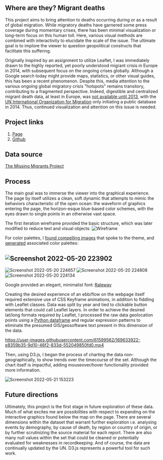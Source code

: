 ## Where are they? Migrant deaths
This project aims to bring attention to deaths occurring during or as a result of global migration. While migratory deaths have garnered some press coverage during momentary crises, there has been minimal visualization or long-term focus on this human toll. Here, various visual methods are combined with interactivity to elucidate the scale of the issue. The ultimate goal is to implore the viewer to question geopolitical constructs that facilitate this suffering.

Originally inspired by an assignment to utilize Leaflet, I was immediately drawn to the highly reported, yet poorly understood migrant crisis in Europe in 2014, with subsequent focus on the ongoing crises globally. Although a Google search today might provide maps, statistics, or other visual guides, this has been a recent phenomenon. Despite this, media attention to the various ongoing global migratory crisis "hotspots" remains transitory, contributing to a fragmented perspective. Indeed, digestible and centralized migrant death data, at least in Europe, was [not available until 2013](http://www.themigrantsfiles.com/), with the [UN International Organization for Migration](https://www.iom.int/iom-history) only initiating a public database in 2014. Thus, continued visualization and attention on this issue is needed.

## Project links
1. [Page](https://beninbar.github.io/Migrant-deaths-2014-2022/finalproject.html)
2. [Github](https://github.com/beninbar/Migrant-deaths-2014-2022)

## Data source
[The Missing Migrants Project](https://missingmigrants.iom.int/downloads)

## Process
The main goal was to immerse the viewer into the graphical experience. The page by itself utilizes a clean, soft dynamic that attempts to mimic the behaviors characteristic of the open ocean: the waveform of graphics entering the page, the horizon-esque blue-based color schemes, with the eyes drawn to single points in an otherwise vast space.

The first iteration wireframe provided the basic structure, which was later modified to reduce text and visual objects:
![Wireframe](https://user-images.githubusercontent.com/61599562/169631024-2e544c71-7b9b-45eb-b39d-25439a4f0c5b.jpg)

For color palettes, I [found compelling images](https://unsplash.com/s/photos/migrant) that spoke to the theme, and [generated](https://palettegenerator.com/) associated color palettes:

![Screenshot 2022-05-20 223902](https://user-images.githubusercontent.com/61599562/169631132-18d28a8d-61ff-4495-b125-99517a6c3098.jpg)
----------------------------------------------------------------------------------------------------------------------------------------
![Screenshot 2022-05-20 224657](https://user-images.githubusercontent.com/61599562/169631433-aeb6787b-0483-45c9-b77b-0e6b6128b5d8.jpg)
![Screenshot 2022-05-20 224808](https://user-images.githubusercontent.com/61599562/169631439-3997466e-fbab-4395-827b-d64085070731.jpg)
![Screenshot 2022-05-20 224134](https://user-images.githubusercontent.com/61599562/169631213-78c04455-09ce-44ba-855f-4d495208b9a7.jpg)


Google provided an elegant, minimalist font: [Raleway](https://fonts.google.com/specimen/Raleway)

Creating the desired experience of an ebb/flow on the webpage itself required extensive use of CSS Keyframe animations, in addition to fiddling with Leaflet classes. Data was split by year and tied to clickable button elements that could call Leaflet layers. In order to achieve the desired lat/long formats required by Leaflet, I processed the raw data geolocation points using a [Python dataframe](https://github.com/beninbar/Migrant-deaths-2014-2022/blob/34c27d875b6f5e8fa2184a934c060bbc469ea12b/Migrant%20data%20cleaning.ipynb) and regular expression patterns to eliminate the presumed GIS/geosoftware text present in this dimension of the data.

https://user-images.githubusercontent.com/61599562/169633922-e8359b35-9d10-46f2-833d-552049850fd0.mp4


Then, using D3.js, I began the process of charting the data non-geographically, to show trends over the timecourse of the set. Although the chart itself is impactful, adding mouseover/hover functionality provided more information.

![Screenshot 2022-05-21 153223](https://user-images.githubusercontent.com/61599562/169666589-a78322fe-6454-4f07-b873-766a2a46f5b4.jpg)


## Future directions
Ultimately, this project is the first stage in future exploration of these data. Much of what excites me are possibilities with respect to expanding on the interactive graphics found below the map on the page. There are several dimensions within the dataset that warrant further exploration i.e. analysing events by demography, by cause of death, by region or country of origin, or by further scrutinizing the source material for each report. There are also many null values within the set that could be cleaned or potentially evaluated for weaknesses in recordkeeping. And of course, the data are continually updated by the UN. D3.js represents a powerful tool for such work.

